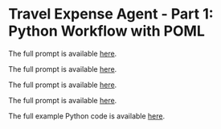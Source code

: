 # Travel Expense Agent - Part 1: Python Workflow with POML

The full prompt is available [here](https://github.com/microsoft/poml/tree/HEAD/examples/203_expense_extract_document.poml).

The full prompt is available [here](https://github.com/microsoft/poml/tree/HEAD/examples/204_expense_extract_rules.poml).

The full prompt is available [here](https://github.com/microsoft/poml/tree/HEAD/examples/205_expense_check_compliance.poml).

The full prompt is available [here](https://github.com/microsoft/poml/tree/HEAD/examples/206_expense_send_email.poml).

The full example Python code is available [here](https://github.com/microsoft/poml/tree/HEAD/examples/404_travel_expense_agent.py).
